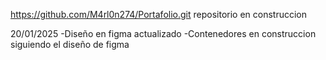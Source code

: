 https://github.com/M4rl0n274/Portafolio.git
repositorio en construccion


20/01/2025
-Diseño en figma actualizado
-Contenedores en construccion siguiendo el diseño de figma 

